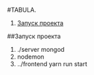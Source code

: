 #TABULA.

1. [Запуск проекта](#launch)

##Запуск проекта
1. ./server mongod
2. nodemon
3. ../frontend yarn run start